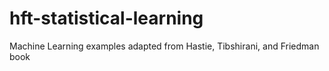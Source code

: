 # hft-statistical-learning
Machine Learning examples adapted from Hastie, Tibshirani, and Friedman book
